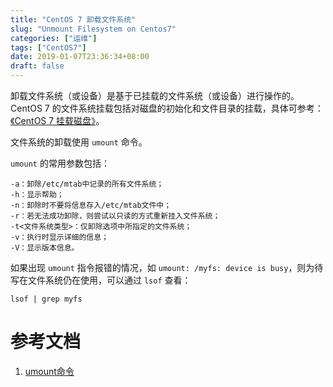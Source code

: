 ```yaml
---
title: "CentOS 7 卸载文件系统"
slug: "Unmount Filesystem on Centos7"
categories: ["运维"]
tags: ["CentOS7"]
date: 2019-01-07T23:36:34+08:00
draft: false
---
```


卸载文件系统（或设备）是基于已挂载的文件系统（或设备）进行操作的。CentOS 7 的文件系统挂载包括对磁盘的初始化和文件目录的挂载，具体可参考：[《CentOS 7 挂载磁盘》](posts/mount-disk-on-centos7/)。

文件系统的卸载使用 ```umount``` 命令。

```umount``` 的常用参数包括：

```
-a：卸除/etc/mtab中记录的所有文件系统；
-h：显示帮助；
-n：卸除时不要将信息存入/etc/mtab文件中；
-r：若无法成功卸除，则尝试以只读的方式重新挂入文件系统；
-t<文件系统类型>：仅卸除选项中所指定的文件系统；
-v：执行时显示详细的信息；
-V：显示版本信息。
```

如果出现 ```umount``` 指令报错的情况，如 ```umount: /myfs: device is busy```，则为待写在文件系统仍在使用，可以通过 ```lsof``` 查看：

```
lsof | grep myfs
```

# 参考文档

1. [umount命令](http://man.linuxde.net/umount)

